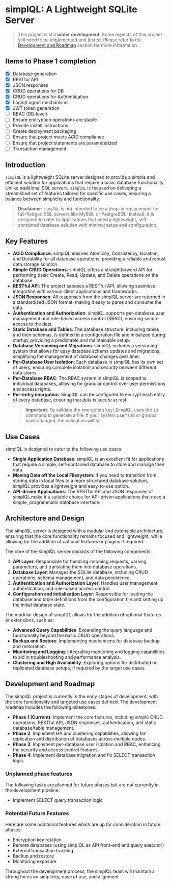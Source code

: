 # simplQL: A Lightweight SQLite Server

> This project is still **under development**. Some aspects of this project still need to be implemented and tested. Please refer to the [Development and Roadmap](#development-and-roadmap) section for more information.

## Items to Phase 1 completion

- [x] Database generation
- [x] RESTful API
- [x] JSON responses
- [x] CRUD operations for DB
- [x] CRUD operations for Authentication
- [x] Login/Logout mechanisms
- [x] JWT token generation
- [ ] RBAC (DB-level)
- [ ] Ensure encryption operations are stable
- [ ] Provide install instructions
- [ ] Create deployment packaging
- [ ] Ensure that project meets ACID compliance
- [ ] Ensure that project statements are parameterized
- [ ] Transaction management

## Introduction

`simplQL` is a lightweight SQLite server designed to provide a simple and efficient solution for applications that require a basic database functionality. Unlike traditional SQL servers, `simplQL` is focused on delivering a streamlined set of features tailored for specific use cases, ensuring a balance between simplicity and functionality.

> **Disclaimer**: `simplQL` is not intended to be a drop-in replacement for full-fledged SQL servers like MySQL or PostgreSQL. Instead, it is designed to cater to applications that need a lightweight, self-contained database solution with minimal setup and configuration.

## Key Features

- **ACID Compliance**: simplQL ensures Atomicity, Consistency, Isolation, and Durability for all database operations, providing a reliable and robust data storage solution.
- **Simple CRUD Operations**: simplQL offers a straightforward API for performing basic Create, Read, Update, and Delete operations on the database.
- **RESTful API**: The project exposes a RESTful API, allowing seamless integration with various client applications and frameworks.
- **JSON Responses**: All responses from the simplQL server are returned in a standardized JSON format, making it easy to parse and consume the data.
- **Authentication and Authorization**: simplQL supports per-database user management and role-based access control (RBAC), ensuring secure access to the data.
- **Static Database and Tables**: The database structure, including tables and their schemas, is defined in a configuration file and initialized during startup, providing a predictable and maintainable setup.
- **Database Versioning and Migrations**: simplQL includes a versioning system that allows for easy database schema updates and migrations, simplifying the management of database changes over time.
- **Per-Database User Isolation**: Each database in simplQL has its own set of users, ensuring complete isolation and security between different data stores.
- **Per-Database RBAC**: The RBAC system in simplQL is scoped to individual databases, allowing for granular control over user permissions and access rights.
- **Per-entry encryption**: SimplQL can be configured to encrypt each entry of every database, ensuring that data is secure at rest.
  > **Important**: To validate the encryption key; SimplQL uses the `id` command to generate a file. If your system user's id or groups have changed, the validation will fail.

## Use Cases

simplQL is designed to cater to the following use cases:

- **Single Application Database**: simplQL is an excellent fit for applications that require a simple, self-contained database to store and manage their data.
- **Moving Data off the Local Filesystem**: If you need to transition from storing data in local files to a more structured database solution, simplQL provides a lightweight and easy-to-use option.
- **API-driven Applications**: The RESTful API and JSON responses of simplQL make it a suitable choice for API-driven applications that need a simple, programmatic database interface.

## Architecture and Design

The simplQL server is designed with a modular and extensible architecture, ensuring that the core functionality remains focused and lightweight, while allowing for the addition of optional features or plugins if required.

The core of the simplQL server consists of the following components:

1. **API Layer**: Responsible for handling incoming requests, parsing parameters, and translating them into database operations.
2. **Database Layer**: Manages the SQLite database, including CRUD operations, schema management, and data persistence.
3. **Authentication and Authorization Layer**: Handles user management, authentication, and role-based access control.
4. **Configuration and Initialization Layer**: Responsible for loading the database and table definitions from the configuration file and setting up the initial database state.
  
The modular design of simplQL allows for the addition of optional features or extensions, such as:

- **Advanced Query Capabilities**: Expanding the query language and functionality beyond the basic CRUD operations.
- **Backup and Restore**: Implementing mechanisms for database backup and restoration.
- **Monitoring and Logging**: Integrating monitoring and logging capabilities to aid in troubleshooting and performance analysis.
- **Clustering and High Availability**: Exploring options for distributed or replicated database setups, if required by the target use cases.

## Development and Roadmap

The simplQL project is currently in the early stages of development, with the core functionality and targeted use cases defined. The development roadmap includes the following milestones:

- **Phase 1 (Current)**: Implement the core features, including simple CRUD operations, RESTful API, JSON responses, authentication, and static database/table management.
- **Phase 2**: Implement HA and clustering capabilities, allowing for replication and distribution of databases across multiple nodes.
- **Phase 3**: Implement per-database user isolation and RBAC, enhancing the security and access control features.
- **Phase 4**: Implement database migration and fix SELECT transaction logic.


### Unplanned phase features

The following tasks are planned for future phases but are not currently in the development pipeline:
- Implement SELECT query transaction logic

### Potential Future Features

Here are some additional features which are up for consideration in future phases:
- Encryption key rotation
- Remote databases (using simplQL as API front-end and query executor)
- External transaction tracking
- Backup and restore
- Monitoring exposure

Throughout the development process, the simplQL team will maintain a strong focus on simplicity, ease of use, and alignment